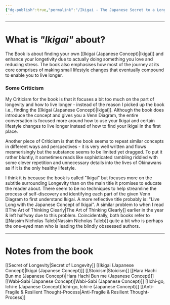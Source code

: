 ```yaml
---
{"dg-publish":true,"permalink":"/Ikigai - The Japanese Secret to a Long and Happy Life/","tags":["Health","Psychology"]}
---
```


---
# What is *"Ikigai"* about?
The Book is about finding your own [[Ikigai (Japanese Concept)\|Ikigai]] and enhance your longetivity due to actually doing something you love and reducing stress.
The book also emphasises how most of the journey at its core comprises of making small lifestyle changes that eventually compound to enable you to live longer.

### Some Criticism
My Criticism for the book is that it focuses a bit too much on the part of longevity and how to live longer - instead of the reason I picked up the book i.e., finding the [[Ikigai (Japanese Concept)\|Ikigai]]. Although the book does introduce the concept and gives you a Venn Diagram, the entire conversation is focused more around how to use your Ikigai and certain lifestyle changes to live longer instead of how to find your Ikigai in the first place.

Another piece of Criticism is that the book seems to repeat similar concepts in different ways and perspectives - it is very well written and flows mesmerisingly but the substance seems to be limited yet dragged. To put it rather bluntly, it sometimes reads like sophisticated rambling riddled with some clever repetition and unnecessary details into the lives of Okinawans as if it is the only healthy lifestyle. 

 I think it is because the book is called "Ikigai" but focuses more on the subtitle surrounding Longevity than on the main title it promises to educate the reader about. There seem to be no techniques to help streamline the process of self-discovery and identifying each part of the given Venn Diagram to first understand Ikigai. A more reflective title probably is: "Live Long with the Japanese Concept of Ikigai". A similar problem to when I read [[The Art of Thinking Clearly\|The Art of Thinking Clearly]] earlier in the year & left halfway due to this problem. Coincidentally, both books refer to [[Nassim Nicholas Taleb\|Nassim Nicholas Taleb]] quite a bit who is perhaps the one-eyed man who is leading the blindly obssessed authors.

---
# Notes from the book
[[Secret of Longevity\|Secret of Longevity]]
[[Ikigai (Japanese Concept)\|Ikigai (Japanese Concept)]]
[[Stoicism\|Stoicism]]
[[Hara Hachi Bun me (Japanese Concept)\|Hara Hachi Bun me (Japanese Concept)]]
[[Wabi-Sabi (Japanese Concept)\|Wabi-Sabi (Japanese Concept)]]
[[Ichi-go, Ichi-e (Japanese Concept)\|Ichi-go, Ichi-e (Japanese Concept)]]
[[Anti-Fragile & Resilient Thought-Process\|Anti-Fragile & Resilient Thought-Process]]